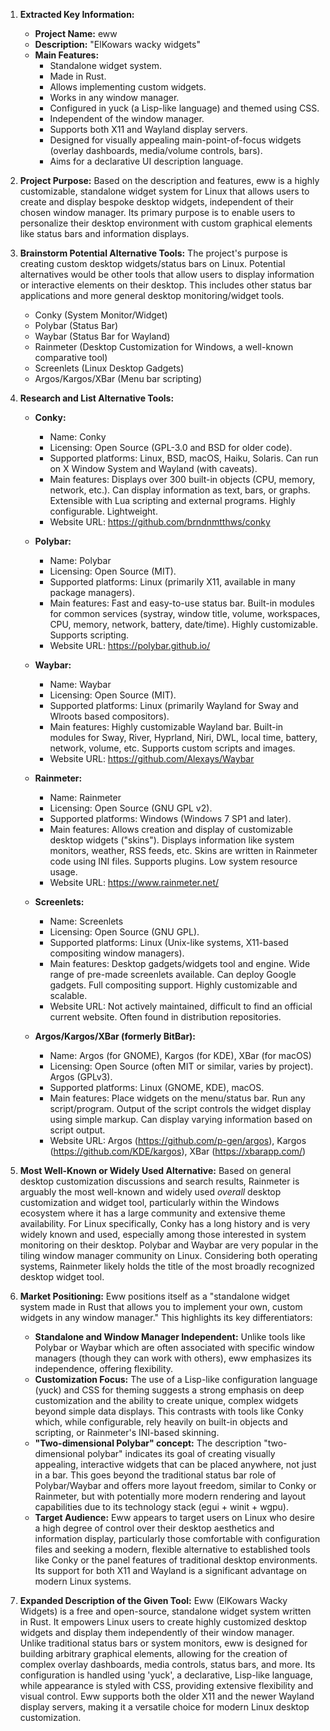 1.  **Extracted Key Information:**
    *   **Project Name:** eww
    *   **Description:** "ElKowars wacky widgets"
    *   **Main Features:**
        *   Standalone widget system.
        *   Made in Rust.
        *   Allows implementing custom widgets.
        *   Works in any window manager.
        *   Configured in yuck (a Lisp-like language) and themed using CSS.
        *   Independent of the window manager.
        *   Supports both X11 and Wayland display servers.
        *   Designed for visually appealing main-point-of-focus widgets (overlay dashboards, media/volume controls, bars).
        *   Aims for a declarative UI description language.

2.  **Project Purpose:**
    Based on the description and features, eww is a highly customizable, standalone widget system for Linux that allows users to create and display bespoke desktop widgets, independent of their chosen window manager. Its primary purpose is to enable users to personalize their desktop environment with custom graphical elements like status bars and information displays.

3.  **Brainstorm Potential Alternative Tools:**
    The project's purpose is creating custom desktop widgets/status bars on Linux. Potential alternatives would be other tools that allow users to display information or interactive elements on their desktop. This includes other status bar applications and more general desktop monitoring/widget tools.

    *   Conky (System Monitor/Widget)
    *   Polybar (Status Bar)
    *   Waybar (Status Bar for Wayland)
    *   Rainmeter (Desktop Customization for Windows, a well-known comparative tool)
    *   Screenlets (Linux Desktop Gadgets)
    *   Argos/Kargos/XBar (Menu bar scripting)

4.  **Research and List Alternative Tools:**

    *   **Conky:**
        *   Name: Conky
        *   Licensing: Open Source (GPL-3.0 and BSD for older code).
        *   Supported platforms: Linux, BSD, macOS, Haiku, Solaris. Can run on X Window System and Wayland (with caveats).
        *   Main features: Displays over 300 built-in objects (CPU, memory, network, etc.). Can display information as text, bars, or graphs. Extensible with Lua scripting and external programs. Highly configurable. Lightweight.
        *   Website URL: https://github.com/brndnmtthws/conky

    *   **Polybar:**
        *   Name: Polybar
        *   Licensing: Open Source (MIT).
        *   Supported platforms: Linux (primarily X11, available in many package managers).
        *   Main features: Fast and easy-to-use status bar. Built-in modules for common services (systray, window title, volume, workspaces, CPU, memory, network, battery, date/time). Highly customizable. Supports scripting.
        *   Website URL: https://polybar.github.io/

    *   **Waybar:**
        *   Name: Waybar
        *   Licensing: Open Source (MIT).
        *   Supported platforms: Linux (primarily Wayland for Sway and Wlroots based compositors).
        *   Main features: Highly customizable Wayland bar. Built-in modules for Sway, River, Hyprland, Niri, DWL, local time, battery, network, volume, etc. Supports custom scripts and images.
        *   Website URL: https://github.com/Alexays/Waybar

    *   **Rainmeter:**
        *   Name: Rainmeter
        *   Licensing: Open Source (GNU GPL v2).
        *   Supported platforms: Windows (Windows 7 SP1 and later).
        *   Main features: Allows creation and display of customizable desktop widgets ("skins"). Displays information like system monitors, weather, RSS feeds, etc. Skins are written in Rainmeter code using INI files. Supports plugins. Low system resource usage.
        *   Website URL: https://www.rainmeter.net/

    *   **Screenlets:**
        *   Name: Screenlets
        *   Licensing: Open Source (GNU GPL).
        *   Supported platforms: Linux (Unix-like systems, X11-based compositing window managers).
        *   Main features: Desktop gadgets/widgets tool and engine. Wide range of pre-made screenlets available. Can deploy Google gadgets. Full compositing support. Highly customizable and scalable.
        *   Website URL: Not actively maintained, difficult to find an official current website. Often found in distribution repositories.

    *   **Argos/Kargos/XBar (formerly BitBar):**
        *   Name: Argos (for GNOME), Kargos (for KDE), XBar (for macOS)
        *   Licensing: Open Source (often MIT or similar, varies by project). Argos (GPLv3).
        *   Supported platforms: Linux (GNOME, KDE), macOS.
        *   Main features: Place widgets on the menu/status bar. Run any script/program. Output of the script controls the widget display using simple markup. Can display varying information based on script output.
        *   Website URL: Argos (https://github.com/p-gen/argos), Kargos (https://github.com/KDE/kargos), XBar (https://xbarapp.com/)

5.  **Most Well-Known or Widely Used Alternative:**
    Based on general desktop customization discussions and search results, Rainmeter is arguably the most well-known and widely used *overall* desktop customization and widget tool, particularly within the Windows ecosystem where it has a large community and extensive theme availability. For Linux specifically, Conky has a long history and is very widely known and used, especially among those interested in system monitoring on their desktop. Polybar and Waybar are very popular in the tiling window manager community on Linux. Considering both operating systems, Rainmeter likely holds the title of the most broadly recognized desktop widget tool.

6.  **Market Positioning:**
    Eww positions itself as a "standalone widget system made in Rust that allows you to implement your own, custom widgets in any window manager." This highlights its key differentiators:
    *   **Standalone and Window Manager Independent:** Unlike tools like Polybar or Waybar which are often associated with specific window managers (though they can work with others), eww emphasizes its independence, offering flexibility.
    *   **Customization Focus:** The use of a Lisp-like configuration language (yuck) and CSS for theming suggests a strong emphasis on deep customization and the ability to create unique, complex widgets beyond simple data displays. This contrasts with tools like Conky which, while configurable, rely heavily on built-in objects and scripting, or Rainmeter's INI-based skinning.
    *   **"Two-dimensional Polybar" concept:** The description "two-dimensional polybar" indicates its goal of creating visually appealing, interactive widgets that can be placed anywhere, not just in a bar. This goes beyond the traditional status bar role of Polybar/Waybar and offers more layout freedom, similar to Conky or Rainmeter, but with potentially more modern rendering and layout capabilities due to its technology stack (egui + winit + wgpu).
    *   **Target Audience:** Eww appears to target users on Linux who desire a high degree of control over their desktop aesthetics and information display, particularly those comfortable with configuration files and seeking a modern, flexible alternative to established tools like Conky or the panel features of traditional desktop environments. Its support for both X11 and Wayland is a significant advantage on modern Linux systems.

7.  **Expanded Description of the Given Tool:**
    Eww (ElKowars Wacky Widgets) is a free and open-source, standalone widget system written in Rust. It empowers Linux users to create highly customized desktop widgets and display them independently of their window manager. Unlike traditional status bars or system monitors, eww is designed for building arbitrary graphical elements, allowing for the creation of complex overlay dashboards, media controls, status bars, and more. Its configuration is handled using 'yuck', a declarative, Lisp-like language, while appearance is styled with CSS, providing extensive flexibility and visual control. Eww supports both the older X11 and the newer Wayland display servers, making it a versatile choice for modern Linux desktop customization.